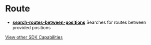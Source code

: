 # Route

- **[search-routes-between-positions](/graphql/route/search-routes-between-positions.graphql)**
  Searches for routes between provided positions

[View other SDK Capabilities](/graphql)